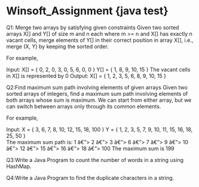 # Winsoft_Assignment {java test}

Q1: Merge two arrays by satisfying given constraints
Given two sorted arrays X[] and Y[] of size m and n each where m >= n and X[] has exactly n vacant cells,
 merge elements of Y[] in their correct position in array X[], i.e., merge (X, Y) by keeping the sorted order.

For example,

Input: X[] = { 0, 2, 0, 3, 0, 5, 6, 0, 0 }
Y[] = { 1, 8, 9, 10, 15 } The vacant cells in X[] is represented by 0 
Output: X[] = { 1, 2, 3, 5, 6, 8, 9, 10, 15 }

Q2:Find maximum sum path involving elements of given arrays
Given two sorted arrays of integers, find a maximum sum path involving elements of both arrays whose sum is maximum. 
We can start from either array, but we can switch between arrays only through its common elements.

For example,

Input: X = { 3, 6, 7, 8, 10, 12, 15, 18, 100 }
Y = { 1, 2, 3, 5, 7, 9, 10, 11, 15, 16, 18, 25, 50 }  
The maximum sum path is: 1 â€”> 2 â€”> 3 â€”> 6 â€”> 7 â€”> 9 â€”> 10 â€”> 12 â€”> 15 â€”> 16 â€”> 18 â€”> 100 
The maximum sum is 199

Q3:Write a Java Program to count the number of words in a string using HashMap.

Q4:Write a Java Program to find the duplicate characters in a string.
